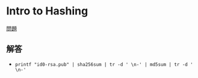 # Intro to Hashing
[問題](https://id0-rsa.pub/problem/18/)

## 解答
- `printf "id0-rsa.pub" | sha256sum | tr -d ' \n-' | md5sum | tr -d ' \n-'`
